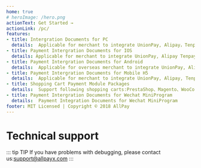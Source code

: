 ```yaml
---
home: true
# heroImage: /hero.png
actionText: Get Started →
actionLink: /pc/
features:
- title: Intergration Documents for PC
  details:  Applicable for merchant to integrate UnionPay, Alipay，Tenpay and more cross border online payment.Applicable for Chinese domestic merchant to integrate UnionPay, Alipay, Wechat and credit card payment
- title: Payment Intergration Documents for IOS
  details: Applicable for merchant to integrate UnionPay, Alipay Tenpay and more cross border online payment.Applicable for Chinese domestic merchant to integrate UnionPay, Alipay, Wechat and credit card
- title: Payment Intergration Documents for Android
  details:  Applicable for overseas merchant to integrate UnionPay, Alipay,Tenpay and more cross border online payment.Applicable for Chinese domestic merchant to integrate UnionPay, Alipay, Wechat and credit card payment
- title: Payment Intergration Documents for Mobile H5
  details:  Applicable for merchant to integrate UnionPay, Alipay, Tenpay and more cross border online payment. Applicable for Chinese domestic merchant to integrate UnionPay, Alipay, Wechat and credit card
- title: Shopping Cart Payment Module Packages
  details:  Support following shopping carts:PrestaShop、Magento、WooCommerce、OpenCart
- title: Payment Intergration Documents for Wechat MiniProgram
  details:  Payment Integration Documents for Wechat MiniProgram
footer: MIT Licensed | Copyright © 2018 AllPay
---
```


# Technical support

::: tip TIP
If you have problems with debugging, please contact us:support@allpayx.com
:::